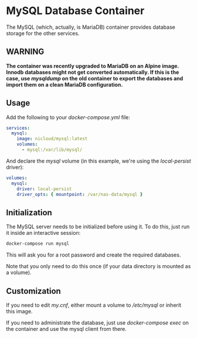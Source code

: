 # MySQL Database Container

The MySQL (which, actually, is MariaDB) container provides database storage for
the other services.

## WARNING

**The container was recently upgraded to MariaDB on an Alpine image. Innodb
databases might not get converted automatically. If this is the case, use
_mysqldump_ on the old container to export the databases and import them on a
clean MariaDB configuration.**

## Usage

Add the following to your *docker-compose.yml* file:

```yaml
services:
  mysql:
    image: nicloud/mysql:latest
    volumes:
      - mysql:/var/lib/mysql/
```

And declare the *mysql* volume (in this example, we're using the *local-persist* driver):

```yaml
volumes:
  mysql:
    driver: local-persist
    driver_opts: { mountpoint: /var/nas-data/mysql }
```

## Initialization

The MySQL server needs to be initialized before using it.
To do this, just run it inside an interactive session:

```bash
docker-compose run mysql
```

This will ask you for a root password and create the required databases.

Note that you only need to do this once (if your data directory is mounted as a
volume).

## Customization

If you need to edit _my.cnf_, either mount a volume to _/etc/mysql_ or inherit
this image.

If you need to administrate the database, just use *docker-compose exec* on the
container and use the mysql client from there.

